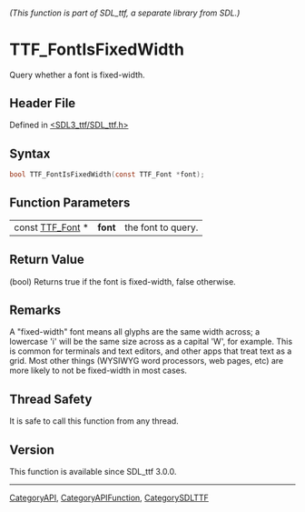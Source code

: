 ###### (This function is part of SDL_ttf, a separate library from SDL.)
# TTF_FontIsFixedWidth

Query whether a font is fixed-width.

## Header File

Defined in [<SDL3_ttf/SDL_ttf.h>](https://github.com/libsdl-org/SDL_ttf/blob/main/include/SDL3_ttf/SDL_ttf.h)

## Syntax

```c
bool TTF_FontIsFixedWidth(const TTF_Font *font);
```

## Function Parameters

|                              |          |                    |
| ---------------------------- | -------- | ------------------ |
| const [TTF_Font](TTF_Font) * | **font** | the font to query. |

## Return Value

(bool) Returns true if the font is fixed-width, false otherwise.

## Remarks

A "fixed-width" font means all glyphs are the same width across; a
lowercase 'i' will be the same size across as a capital 'W', for example.
This is common for terminals and text editors, and other apps that treat
text as a grid. Most other things (WYSIWYG word processors, web pages, etc)
are more likely to not be fixed-width in most cases.

## Thread Safety

It is safe to call this function from any thread.

## Version

This function is available since SDL_ttf 3.0.0.

----
[CategoryAPI](CategoryAPI), [CategoryAPIFunction](CategoryAPIFunction), [CategorySDLTTF](CategorySDLTTF)

